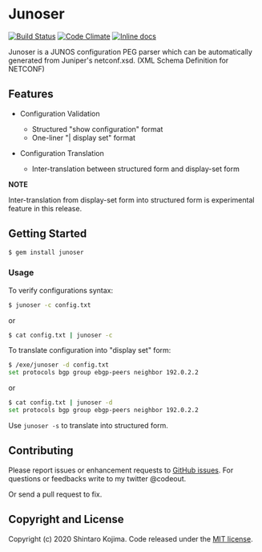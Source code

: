 # Junoser

[![Build Status](https://travis-ci.org/codeout/junoser.svg)](https://travis-ci.org/codeout/junoser)
[![Code Climate](https://codeclimate.com/github/codeout/junoser.png)](https://codeclimate.com/github/codeout/junoser)
[![Inline docs](http://inch-ci.org/github/codeout/junoser.svg)](http://inch-ci.org/github/codeout/junoser)

Junoser is a JUNOS configuration PEG parser which can be automatically generated from Juniper's netconf.xsd. (XML Schema Definition for NETCONF)

## Features

* Configuration Validation
  * Structured "show configuration" format
  * One-liner "| display set" format

* Configuration Translation
  * Inter-translation between structured form and display-set form

**NOTE**

Inter-translation from display-set form into structured form is experimental feature in this release.


## Getting Started

```zsh
$ gem install junoser
```

### Usage

To verify configurations syntax:

```zsh
$ junoser -c config.txt
```

or

```zsh
$ cat config.txt | junoser -c
```

To translate configuration into "display set" form:

```zsh
$ /exe/junoser -d config.txt
set protocols bgp group ebgp-peers neighbor 192.0.2.2
```

or

```zsh
$ cat config.txt | junoser -d
set protocols bgp group ebgp-peers neighbor 192.0.2.2
```

Use ```junoser -s``` to translate into structured form.


## Contributing

Please report issues or enhancement requests to [GitHub issues](https://github.com/codeout/junoser/issues).
For questions or feedbacks write to my twitter @codeout.

Or send a pull request to fix.


## Copyright and License

Copyright (c) 2020 Shintaro Kojima. Code released under the [MIT license](LICENSE.txt).
